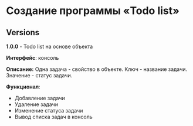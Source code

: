 # Создание программы «Todo list»

## Versions

**1.0.0** - Todo list на основе объекта

**Интерфейс**: консоль

**Описание:** Одна задача - свойство в объекте. Ключ - название задачи. Значение - статус задачи.

**Функционал**:

- Добавление задачи
- Удаление задачи
- Изменение статуса задачи
- Вывод списка задач в консоль
